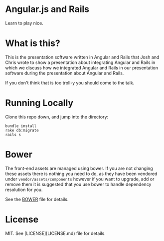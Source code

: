 # Angular.js and Rails
Learn to play nice.

# What is this?

This is the presentation software written in Angular and Rails that Josh and Chris wrote to show a presentation about integrating Angular and Rails in which we discuss how we  integrated Angular and Rails in our presentation software during the presentation about Angular and Rails.

If you don't think that is too troll-y you should come to the talk.

# Running Locally

Clone this repo down, and jump into the directory:

```
bundle install
rake db:migrate
rails s
```

# Bower

The front-end assets are managed using bower. If you are not changing these assets there is nothing you need to do, as they have been vendored under `vendor/assets/components` however if you want to upgrade, add or remove them it is suggested that you use bower to handle dependency resolution for you.

See the [BOWER](BOWER.md) file for details.

# License

MIT. See [LICENSE][LICENSE.md) file for details.
